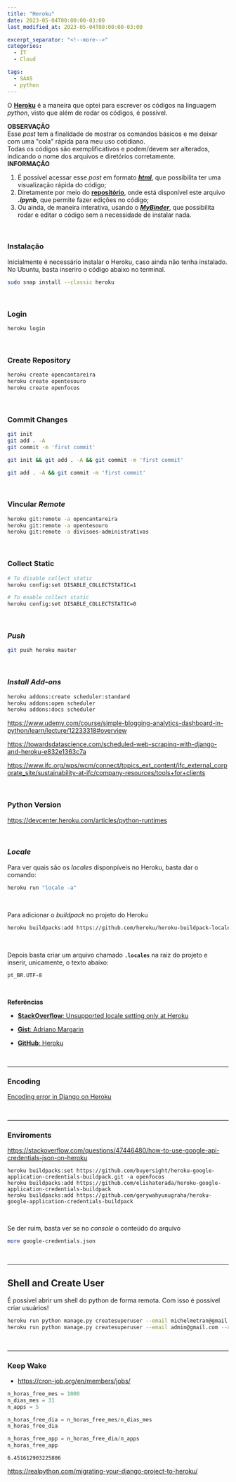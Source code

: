 ```yaml
---
title: "Heroku"
date: 2023-05-04T00:00:00-03:00
last_modified_at: 2023-05-04T00:00:00-03:00

excerpt_separator: "<!--more-->"
categories:
  - IT
  - Cloud

tags:
  - SAAS
  - python
---
```


O [**Heroku**](https://heroku.com/) é a maneira que optei para escrever os códigos na linguagem _python_, visto que além de rodar os códigos, é possível.

<div class="alert alert-warning">
<b>OBSERVAÇÃO</b><br/>
    Esse <i>post</i> tem a finalidade de mostrar os comandos básicos e me deixar com uma "cola" rápida para meu uso cotidiano.<br/>
    Todas os códigos são exemplificativos e podem/devem ser alterados, indicando o nome dos arquivos e diretórios corretamente.
</div>

<div class="alert alert-info">
<b>INFORMAÇÃO</b><br/>
    <ol>
    <li>É possível acessar esse <i>post</i> em formato <a href="https://rawcdn.githack.com/michelmetran/package_juypter/master/docs/juypter.html" target="_blank"><i><b>html</b></i></a>, que possibilita ter uma visualização rápida do código;</li>
    <li>Diretamente por meio do <a href="https://github.com/michelmetran/package_juypter" target="_blank"><b>repositório</b></a>, onde está disponível este arquivo <i><b>.ipynb</b></i>, que permite fazer edições no código;</li>
    <li>Ou ainda, de maneira interativa, usando o <a href="https://mybinder.org/v2/gh/michelmetran/package_juypter/master" target="_blank"><i><b>MyBinder</b></i></a>, que possibilita rodar e editar o código sem a necessidade de instalar nada.</li>
    </ol>
</div>
<br>

### Instalação

Inicialmente é necessário instalar o Heroku, caso ainda não tenha instalado. No Ubuntu, basta inseriro o código abaixo no terminal.

```bash
sudo snap install --classic heroku
```

<br>

### Login

```bash
heroku login
```

<br>

### Create Repository

```bash
heroku create opencantareira
heroku create opentesouro
heroku create openfocos
```

<br>

### Commit Changes

```bash
git init
git add . -A
git commit -m 'first commit'

git init && git add . -A && git commit -m 'first commit'

git add . -A && git commit -m 'first commit'
```

<br>

### Vincular _Remote_

```bash
heroku git:remote -a opencantareira
heroku git:remote -a opentesouro
heroku git:remote -a divisoes-administrativas
```

<br>

### Collect Static

```bash
# To disable collect static
heroku config:set DISABLE_COLLECTSTATIC=1

# To enable collect static
heroku config:set DISABLE_COLLECTSTATIC=0
```

<br>

### _Push_

```bash
git push heroku master
```

<br>

### _Install Add-ons_

```bash
heroku addons:create scheduler:standard
heroku addons:open scheduler
heroku addons:docs scheduler
```

https://www.udemy.com/course/simple-blogging-analytics-dashboard-in-python/learn/lecture/12233318#overview

https://towardsdatascience.com/scheduled-web-scraping-with-django-and-heroku-e832e1363c7a

https://www.ifc.org/wps/wcm/connect/topics_ext_content/ifc_external_corporate_site/sustainability-at-ifc/company-resources/tools+for+clients

<br>

### Python Version

https://devcenter.heroku.com/articles/python-runtimes

<br>

### _Locale_

Para ver quais são os _locales_ disponpíveis no Heroku, basta dar o comando:

```bash
heroku run "locale -a"
```

<br>

Para adicionar o _buildpack_ no projeto do Heroku

```bash
heroku buildpacks:add https://github.com/heroku/heroku-buildpack-locale
```

<br>

Depois basta criar um arquivo chamado **`.locales`** na raiz do projeto e inserir, unicamente, o texto abaixo:

```
pt_BR.UTF-8
```

<br>

**Referências**

- [**StackOverflow**: Unsupported locale setting only at Heroku](https://stackoverflow.com/questions/53009538/unsupported-locale-setting-only-at-heroku)

- [**Gist**: Adriano Margarin](https://gist.github.com/adrianomargarin/d02ff0c457a73615671d7455bb14cae2)

- [**GitHub**: Heroku](https://github.com/heroku/heroku-buildpack-locale)

<br>

---

### Encoding

[Encoding error in Django on Heroku](https://stackoverflow.com/questions/23025001/encoding-error-in-django-on-heroku)

<br>

---

### Enviroments

https://stackoverflow.com/questions/47446480/how-to-use-google-api-credentials-json-on-heroku

```
heroku buildpacks:set https://github.com/buyersight/heroku-google-application-credentials-buildpack.git -a openfocos
heroku buildpacks:add https://github.com/elishaterada/heroku-google-application-credentials-buildpack
heroku buildpacks:add https://github.com/gerywahyunugraha/heroku-google-application-credentials-buildpack
```

<br>

Se der ruim, basta ver se no _console_ o conteúdo do arquivo

```bash
more google-credentials.json
```

<br>

---

## Shell and Create User

É possível abrir um shell do python de forma remota.
Com isso é possível criar usuários!

```bash
heroku run python manage.py createsuperuser --email michelmetran@gmail.com --username michelmetran -a openescola
heroku run python manage.py createsuperuser --email admin@gmail.com --username admin -a openescola
```

<br>

---

### Keep Wake

- https://cron-job.org/en/members/jobs/

```python
n_horas_free_mes = 1000
n_dias_mes = 31
n_apps = 5

n_horas_free_dia = n_horas_free_mes/n_dias_mes
n_horas_free_dia

n_horas_free_app = n_horas_free_dia/n_apps
n_horas_free_app
```

    6.451612903225806

https://realpython.com/migrating-your-django-project-to-heroku/
